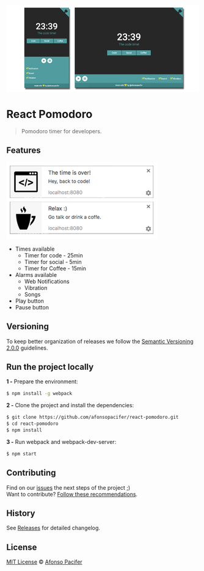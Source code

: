 ![Website](cover.png)

# React Pomodoro

> Pomodoro timer for developers.

## Features

![notifications](notifications.png)

- Times available
  - Timer for code - 25min
  - Timer for social - 5min
  - Timer for Coffee - 15min
- Alarms available
  - Web Notifications
  - Vibration
  - Songs
- Play button
- Pause button

## Versioning

To keep better organization of releases we follow the [Semantic Versioning 2.0.0](http://semver.org/) guidelines.

## Run the project locally

**1 -** Prepare the environment:

```sh
$ npm install -g webpack
```

**2 -** Clone the project and install the dependencies:

```sh
$ git clone https://github.com/afonsopacifer/react-pomodoro.git
$ cd react-pomodoro
$ npm install
```
**3 -** Run webpack and webpack-dev-server:

```sh
$ npm start
```

## Contributing
Find on our [issues](https://github.com/afonsopacifer/react-pomodoro/issues/) the next steps of the project ;)
<br>
Want to contribute? [Follow these recommendations](https://github.com/afonsopacifer/react-pomodoro/blob/master/CONTRIBUTING.md).

## History
See [Releases](https://github.com/afonsopacifer/react-pomodoro/releases) for detailed changelog.

## License
[MIT License](https://github.com/afonsopacifer/react-pomodoro/blob/master/LICENSE.md) © [Afonso Pacifer](http://afonsopacifer.com/)

